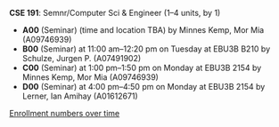 **CSE 191**: Semnr/Computer Sci & Engineer (1–4 units, by 1)

- **A00** (Seminar) (time and location TBA) by Minnes Kemp, Mor Mia (A09746939)
- **B00** (Seminar) at 11:00 am–12:20 pm on Tuesday at EBU3B B210 by Schulze, Jurgen P. (A07491902)
- **C00** (Seminar) at 1:00 pm–1:50 pm on Monday at EBU3B 2154 by Minnes Kemp, Mor Mia (A09746939)
- **D00** (Seminar) at 4:00 pm–4:50 pm on Monday at EBU3B 2154 by Lerner, Ian Amihay (A01612671)

[Enrollment numbers over time](./CSE191.tsv)
